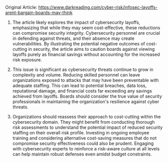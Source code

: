 Original Article: https://www.darkreading.com/cyber-risk/infosec-layoffs-arent-bargain-boards-may-think

1) The article likely explores the impact of cybersecurity layoffs, emphasizing that while they may seem cost-effective, these reductions can compromise security integrity. Cybersecurity personnel are crucial in defending against threats, and their absence may create vulnerabilities. By illustrating the potential negative outcomes of cost-cutting in security, the article aims to caution boards against viewing layoffs purely as financial savings without accounting for the increased risk exposure.

2) This issue is significant as cybersecurity threats continue to grow in complexity and volume. Reducing skilled personnel can leave organizations exposed to attacks that may have been preventable with adequate staffing. This can lead to potential breaches, data loss, reputational damage, and financial costs far exceeding any savings achieved from layoffs. Boards should consider the true value of security professionals in maintaining the organization's resilience against cyber threats.

3) Organizations should reassess their approach to cost-cutting within the cybersecurity domain. They might benefit from conducting thorough risk assessments to understand the potential impact of reduced security staffing on their overall risk profile. Investing in ongoing employee training and considering alternative cost-saving measures that do not compromise security effectiveness could also be prudent. Engaging with cybersecurity experts to reinforce a risk-aware culture at all levels can help maintain robust defenses even amidst budget constraints.